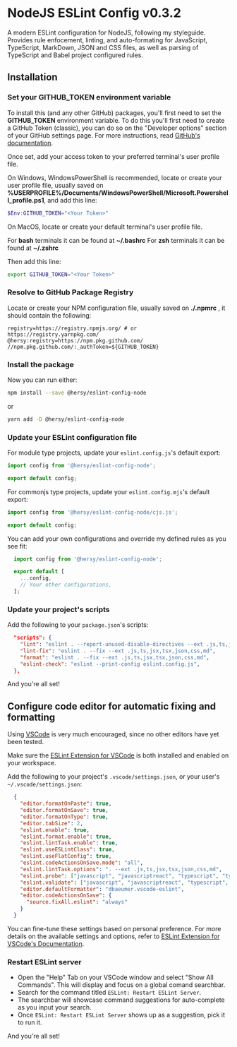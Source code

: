 # NodeJS ESLint Config v0.3.2

A modern ESLint configuration for NodeJS, following my styleguide.
Provides rule enfocement, linting, and auto-formating for JavaScript, TypeScript, MarkDown, JSON and CSS files, as well as parsing of TypeScript and Babel project configured rules. 

## Installation

### Set your GITHUB_TOKEN environment variable

To install this (and any other GitHub) packages, you'll first need to set the **GITHUB_TOKEN** environment variable.
To do this you'll first need to create a GitHub Token (classic), you can do so on the "Developer options" section of your GitHub settings page.
For more instructions, read [GitHub's documentation](https://docs.github.com/en/authentication/keeping-your-account-and-data-secure/managing-your-personal-access-tokens#creating-a-personal-access-token-classic).

Once set, add your access token to your preferred terminal's user profile file.

On Windows, WindowsPowerShell is recommended, locate or create your user profile file, usually saved on **%USERPROFILE%/Documents/WindowsPowerShell/Microsoft.Powershell_profile.ps1**, and add this line:

```powershell
$Env:GITHUB_TOKEN="<Your Token>"
```

On MacOS, locate or create your default terminal's user profile file.

For **bash** terminals it can be found at **~/.bashrc**
For **zsh** terminals it can be found at **~/.zshrc**

Then add this line:

```bash
export GITHUB_TOKEN="<Your Token>"
```

### Resolve to GitHub Package Registry

Locate or create your NPM configuration file, usually saved on **./.npmrc** , it should contain the following:

```npmrc
registry=https://registry.npmjs.org/ # or https://registry.yarnpkg.com/
@hersy:registry=https://npm.pkg.github.com/
//npm.pkg.github.com/:_authToken=${GITHUB_TOKEN}
```

### Install the package

Now you can run either:

```bash
npm install --save @hersy/eslint-config-node
```

or

```bash
yarn add -D @hersy/eslint-config-node
```

### Update your ESLint configuration file

For module type projects, update your `eslint.config.js`'s default export:

```javascript
import config from '@hersy/eslint-config-node';

export default config;
```

For commonjs type projects, update your `eslint.config.mjs`'s default export:

```mjs
import config from '@hersy/eslint-config-node/cjs.js';

export default config;
```

You can add your own configurations and override my defined rules as you see fit:

```javascript
  import config from '@hersy/eslint-config-node';

  export default [
    ...config,
    // Your other configurations,
  ];
```

### Update your project's scripts

Add the following to your `package.json`'s scripts:

```json
  "scripts": {
    "lint": "eslint . --report-unused-disable-directives --ext .js,ts,jsx,tsx,json,css,md",
    "lint-fix": "eslint . --fix --ext .js,ts,jsx,tsx,json,css,md",
    "format": "eslint . --fix --ext .js,ts,jsx,tsx,json,css,md",
    "eslint-check": "eslint --print-config eslint.config.js",
  },
```

And you're all set!

## Configure code editor for automatic fixing and formatting

Using [VSCode](https://code.visualstudio.com/) is very much encouraged, since no other editors have yet been tested.

Make sure the [ESLint Extension for VSCode](vscode:extension/dbaeumer.vscode-eslint) is both installed and enabled on your workspace.

Add the following to your project's `.vscode/settings.json`, or your user's `~/.vscode/settings.json`:

```json
  {
    "editor.formatOnPaste": true,
    "editor.formatOnSave": true,
    "editor.formatOnType": true,
    "editor.tabSize": 2,
    "eslint.enable": true,
    "eslint.format.enable": true,
    "eslint.lintTask.enable": true,
    "eslint.useESLintClass": true,
    "eslint.useFlatConfig": true,
    "eslint.codeActionsOnSave.mode": "all",
    "eslint.lintTask.options": ". --ext .js,ts,jsx,tsx,json,css,md",
    "eslint.probe": ["javascript", "javascriptreact", "typescript", "typescriptreact", "css", "markdown", "json"],
    "eslint.validate": ["javascript", "javascriptreact", "typescript", "typescriptreact", "css", "markdown", "json"],
    "editor.defaultFormatter": "dbaeumer.vscode-eslint",
    "editor.codeActionsOnSave": {
      "source.fixAll.eslint": "always"
    }
  }
```

You can fine-tune these settings based on personal preference. For more details on the available settings and options, refer to [ESLint Extension for VSCode's Documentation](https://marketplace.visualstudio.com/items?itemName=dbaeumer.vscode-eslint#settings-options).

### Restart ESLint server

  - Open the "Help" Tab on your VSCode window and select "Show All Commands". This will display and focus on a global comand searchbar.
  - Search for the command titled `ESLint: Restart ESLint Server`.
  - The searchbar will showcase command suggestions for auto-complete as you input your search.
  - Once `ESLint: Restart ESLint Server` shows up as a suggestion, pick it to run it.

And you're all set!
